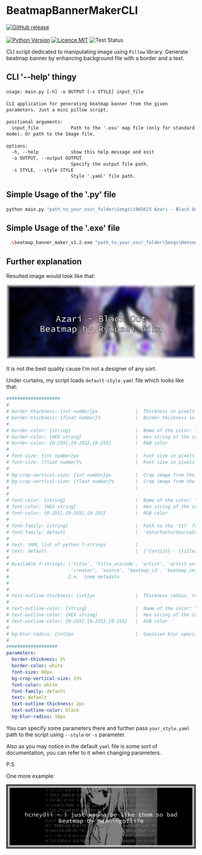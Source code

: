 # BeatmapBannerMakerCLI
[![GitHub release](https://img.shields.io/github/release/ZyMa-1/BeatmapBannerMakerCLI.svg?style=for-the-badge&logo=github)](https://github.com/ZyMa-1/BeatmapBannerMakerCLI/releases/latest) 
<br>
<br>
[![Python Version](https://img.shields.io/badge/Python-3.10-blue.svg)](https://www.python.org/downloads/release/python-310/)
[![Licence MIT](https://img.shields.io/badge/License-MIT-purple.svg)](/LICENCE)
![Test Status](https://github.com/ZyMa-1/BeatmapBannerMakerCLI/actions/workflows/tests.yml/badge.svg?branch=master)


CLI script dedicated to manipulating image using `Pillow` library.
Generate beatmap banner by enhancing background file with a border and a text.

## CLI '--help' thingy
 
```
usage: main.py [-h] -o OUTPUT [-s STYLE] input_file 

CLI application for generating beatmap banner from the given parameters. Just a mini pillow script.

positional arguments:
  input_file            Path to the '.osu' map file (only for standard mode). Or path to the Image file.

options:
  -h, --help            show this help message and exit
  -o OUTPUT, --output OUTPUT
                        Specify the output file path.
  -s STYLE, --style STYLE
                        Style '.yaml' file path.
```


## Simple Usage of the '.py' file

```bash
python main.py "path_to_your_osu!_folder\Songs\1965625 Azari - Black Out\Azari - Black Out (Ryuusei Aika) [----].osu" --output res/result2.png
```

## Simple Usage of the '.exe' file

```bash
 .\beatmap_banner_maker_v1.2.exe "path_to_your_osu!_folder\Songs\Hensonn - Sahara (SMOKELIND) [X].osu" -o res/test.png
```

## Further explanation

Resulted image would look like that:

![Result](readme_images/result2.png)

It is not the best quality cause I'm not a designer of any sort.

Under curtains, my script loads `default-style.yaml` file which looks like that:

```yaml
####################
#
# border-thickness: {int number}px              |  Thickness in pixels
# border-thickness: {float number}%             |  Border thickness in pixels relative to min(width, height)
#
# border-color: {string}                        |  Name of the color: "black", "white", etc.
# border-color: {HEX string}                    |  Hex string of the color. For example #4287f5, #ffffff, etc.
# border-color: {0-255},{0-255},{0-255}         |  RGB color
#
# font-size: {int number}px                     |  Font size in pixels
# font-size: {float number}%                    |  Font size in pixels relative to min(width, height)
#
# bg-crop-vertical-size: {int number}px         |  Crop image from the top and the bottom by a given amount of pixels
# bg-crop-vertical-size: {float number}%        |  Crop image from the top and the bottom by a given amount of pixels
#                                               |                                       relative to min(width, height)
#
# font-color: {string}                          |  Name of the color: "black", "white", etc.
# font-color: {HEX string}                      |  Hex string of the color. For example #4287f5, #ffffff, etc.
# font-color: {0-255},{0-255},{0-255}           |  RGB color
#
# font-family: {string}                         |  Path to the 'ttf' font file
# font-family: default                          |  'data/fonts/SourceCodePro-Regular.ttf'
#
# text: YAML list of python f-strings           |
# text: default                                 |  ["{artist} - {title}", "Beatmap by {creator}"]
#
# Available f-strings: ('title', 'title_unicode', 'artist', 'artist_unicode',
#                       'creator', 'source', 'beatmap_id', 'beatmap_set_id')
#                      I.e.  Some metadata
#
#
# text-outline-thickness: {int}px               |  Thickness radius, recommended to specify it in px
#
# text-outline-color: {string}                  |  Name of the color: "black", "white", etc.
# text-outline-color: {HEX string}              |  Hex string of the color. For example #4287f5, #ffffff, etc.
# text-outline-color: {0-255},{0-255},{0-255}   |  RGB color
#
# bg-blur-radius: {int}px                       |  Gaussian blur specified in px
#
###################
parameters:
  border-thickness: 5%
  border-color: white
  font-size: 60px
  bg-crop-vertical-size: 15%
  font-color: white
  font-family: default
  text: default
  text-outline-thickness: 2px
  text-outline-color: black
  bg-blur-radius: 10px
```

You can specify some parameters there and further pass `your_style.yaml` path to the script using `--style` or `-s` parameter.  
  
Also as you may notice in the default `yaml` file is some sort of documentation, you can refer to it when changing parameters.


P.S

One more example:

![Result](readme_images/result1.png)